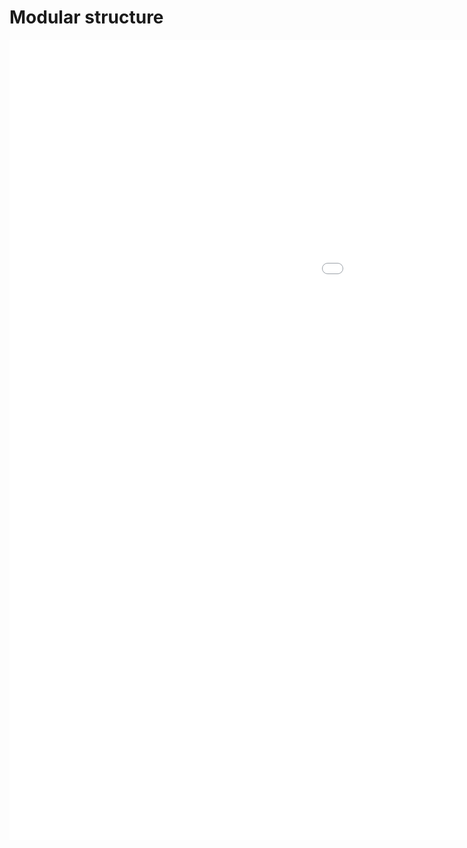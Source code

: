 Modular structure
===

<iframe src="./VisImpexpWdbeIexWdbeMdl.html" width="1600" height="1280" frameborder="0" scrolling="no"></iframe>
